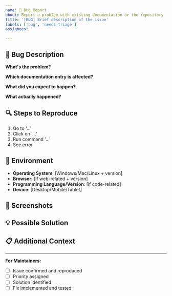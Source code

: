 ```yaml
---
name: 🐛 Bug Report
about: Report a problem with existing documentation or the repository
title: '[BUG] Brief description of the issue'
labels: ['bug', 'needs-triage']
assignees: ''

---
```


## 🐛 Bug Description

**What's the problem?**
<!-- A clear description of what the bug is -->

**Which documentation entry is affected?**
<!-- Link to the specific documentation or repository section -->

**What did you expect to happen?**
<!-- Description of expected behavior -->

**What actually happened?**
<!-- Description of actual behavior -->

## 🔍 Steps to Reproduce

1. Go to '...'
2. Click on '...'
3. Run command '...'
4. See error

## 📱 Environment

- **Operating System**: [Windows/Mac/Linux + version]
- **Browser**: [If web-related + version]
- **Programming Language/Version**: [If code-related]
- **Device**: [Desktop/Mobile/Tablet]

## 📸 Screenshots

<!-- If applicable, add screenshots to help explain the problem -->

## 💡 Possible Solution

<!-- If you have ideas on how to fix this, please share -->

## 📋 Additional Context

<!-- Any other context about the problem here -->

---

**For Maintainers:**
- [ ] Issue confirmed and reproduced
- [ ] Priority assigned
- [ ] Solution identified  
- [ ] Fix implemented and tested
